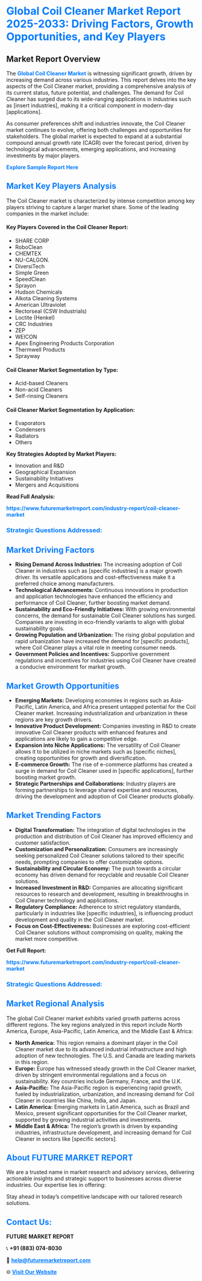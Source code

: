 <h1 style="color: #007BFF;">Global Coil Cleaner Market Report 2025-2033: Driving Factors, Growth Opportunities, and Key Players</h1>

<section id="overview">
<h2>Market Report Overview</h2>
<p>The <a href="https://www.futuremarketreport.com/industry-report/coil-cleaner-market" style="color: #007BFF; text-decoration: none;"><strong>Global Coil Cleaner Market</strong></a> is witnessing significant growth, driven by increasing demand across various industries. This report delves into the key aspects of the Coil Cleaner market, providing a comprehensive analysis of its current status, future potential, and challenges. The demand for Coil Cleaner has surged due to its wide-ranging applications in industries such as [insert industries], making it a critical component in modern-day [applications].</p>
<p>As consumer preferences shift and industries innovate, the Coil Cleaner market continues to evolve, offering both challenges and opportunities for stakeholders. The global market is expected to expand at a substantial compound annual growth rate (CAGR) over the forecast period, driven by technological advancements, emerging applications, and increasing investments by major players.</p>
</section>

<section id="overview">
<p><a href="https://www.futuremarketreport.com/request-sample/reportId=52156" style="color: #007BFF; text-decoration: none;"><strong>Explore Sample Report Here</strong></a></p>
</section>

<section id="key-players">
<h2 style="color: #007BFF;">Market Key Players Analysis</h2>
<p>The Coil Cleaner market is characterized by intense competition among key players striving to capture a larger market share. Some of the leading companies in the market include:</p>
<h4>Key Players Covered in the Coil Cleaner Report:</h4>
<ul><li>SHARE CORP</li><li>RoboClean</li><li>CHEMTEX</li><li>NU-CALGON.</li><li>DiversiTech</li><li>Simple Green</li><li>SpeedClean</li><li>Sprayon</li><li>Hudson Chemicals</li><li>Alkota Cleaning Systems</li><li>American Ultraviolet</li><li>Rectorseal (CSW Industrials)</li><li>Loctite (Henkel)</li><li>CRC Industries</li><li>ZEP</li><li>WEICON</li><li>Apex Engineering Products Corporation</li><li>Thermwell Products</li><li>Sprayway</li></ul>
<h4>Coil Cleaner Market Segmentation by Type:</h4>
<ul><li>Acid-based Cleaners</li><li>Non-acid Cleaners</li><li>Self-rinsing Cleaners</li></ul>

<h4>Coil Cleaner Market Segmentation by Application:</h4>
<ul><li>Evaporators</li><li>Condensers</li><li>Radiators</li><li>Others</li></ul>
<p><strong>Key Strategies Adopted by Market Players:</strong></p>
<ul>
<li>Innovation and R&D</li>
<li>Geographical Expansion</li>
<li>Sustainability Initiatives</li>
<li>Mergers and Acquisitions</li>
</ul>
</section>

<section>
<p><strong>Read Full Analysis: </strong></p><a href="https://www.futuremarketreport.com/industry-report/coil-cleaner-market" style="color: #007BFF; text-decoration: none;"><strong>https://www.futuremarketreport.com/industry-report/coil-cleaner-market</strong></a>
<h3 style="color: #007BFF;">Strategic Questions Addressed:</h3>
</section>

<section id="driving-factors">
<h2 style="color: #007BFF;">Market Driving Factors</h2>
<ul>
<li><strong>Rising Demand Across Industries:</strong> The increasing adoption of Coil Cleaner in industries such as [specific industries] is a major growth driver. Its versatile applications and cost-effectiveness make it a preferred choice among manufacturers.</li>
<li><strong>Technological Advancements:</strong> Continuous innovations in production and application technologies have enhanced the efficiency and performance of Coil Cleaner, further boosting market demand.</li>
<li><strong>Sustainability and Eco-Friendly Initiatives:</strong> With growing environmental concerns, the demand for sustainable Coil Cleaner solutions has surged. Companies are investing in eco-friendly variants to align with global sustainability goals.</li>
<li><strong>Growing Population and Urbanization:</strong> The rising global population and rapid urbanization have increased the demand for [specific products], where Coil Cleaner plays a vital role in meeting consumer needs.</li>
<li><strong>Government Policies and Incentives:</strong> Supportive government regulations and incentives for industries using Coil Cleaner have created a conducive environment for market growth.</li>
</ul>
</section>

<section id="growth-opportunities">
<h2 style="color: #007BFF;">Market Growth Opportunities</h2>
<ul>
<li><strong>Emerging Markets:</strong> Developing economies in regions such as Asia-Pacific, Latin America, and Africa present untapped potential for the Coil Cleaner market. Increasing industrialization and urbanization in these regions are key growth drivers.</li>
<li><strong>Innovative Product Development:</strong> Companies investing in R&D to create innovative Coil Cleaner products with enhanced features and applications are likely to gain a competitive edge.</li>
<li><strong>Expansion into Niche Applications:</strong> The versatility of Coil Cleaner allows it to be utilized in niche markets such as [specific niches], creating opportunities for growth and diversification.</li>
<li><strong>E-commerce Growth:</strong> The rise of e-commerce platforms has created a surge in demand for Coil Cleaner used in [specific applications], further boosting market growth.</li>
<li><strong>Strategic Partnerships and Collaborations:</strong> Industry players are forming partnerships to leverage shared expertise and resources, driving the development and adoption of Coil Cleaner products globally.</li>
</ul>
</section>

<section id="trending-factors">
<h2 style="color: #007BFF;">Market Trending Factors</h2>
<ul>
<li><strong>Digital Transformation:</strong> The integration of digital technologies in the production and distribution of Coil Cleaner has improved efficiency and customer satisfaction.</li>
<li><strong>Customization and Personalization:</strong> Consumers are increasingly seeking personalized Coil Cleaner solutions tailored to their specific needs, prompting companies to offer customizable options.</li>
<li><strong>Sustainability and Circular Economy:</strong> The push towards a circular economy has driven demand for recyclable and reusable Coil Cleaner solutions.</li>
<li><strong>Increased Investment in R&D:</strong> Companies are allocating significant resources to research and development, resulting in breakthroughs in Coil Cleaner technology and applications.</li>
<li><strong>Regulatory Compliance:</strong> Adherence to strict regulatory standards, particularly in industries like [specific industries], is influencing product development and quality in the Coil Cleaner market.</li>
<li><strong>Focus on Cost-Effectiveness:</strong> Businesses are exploring cost-efficient Coil Cleaner solutions without compromising on quality, making the market more competitive.</li>
</ul>
</section>

<section>
<p><strong>Get Full Report: </strong></p><a href="https://www.futuremarketreport.com/industry-report/coil-cleaner-market" style="color: #007BFF; text-decoration: none;"><strong>https://www.futuremarketreport.com/industry-report/coil-cleaner-market</strong></a>
<h3 style="color: #007BFF;">Strategic Questions Addressed:</h3>
</section>


<section id="regional-analysis">
<h2 style="color: #007BFF;">Market Regional Analysis</h2>
<p>The global Coil Cleaner market exhibits varied growth patterns across different regions. The key regions analyzed in this report include North America, Europe, Asia-Pacific, Latin America, and the Middle East & Africa:</p>
<ul>
<li><strong>North America:</strong> This region remains a dominant player in the Coil Cleaner market due to its advanced industrial infrastructure and high adoption of new technologies. The U.S. and Canada are leading markets in this region.</li>
<li><strong>Europe:</strong> Europe has witnessed steady growth in the Coil Cleaner market, driven by stringent environmental regulations and a focus on sustainability. Key countries include Germany, France, and the U.K.</li>
<li><strong>Asia-Pacific:</strong> The Asia-Pacific region is experiencing rapid growth, fueled by industrialization, urbanization, and increasing demand for Coil Cleaner in countries like China, India, and Japan.</li>
<li><strong>Latin America:</strong> Emerging markets in Latin America, such as Brazil and Mexico, present significant opportunities for the Coil Cleaner market, supported by growing industrial activities and investments.</li>
<li><strong>Middle East & Africa:</strong> The region’s growth is driven by expanding industries, infrastructure development, and increasing demand for Coil Cleaner in sectors like [specific sectors].</li>
</ul>
</section>

<footer>
<h2 style="color: #007BFF;">About FUTURE MARKET REPORT</h2>
<p>We are a trusted name in market research and advisory services, delivering actionable insights and strategic support to businesses across diverse industries. Our expertise lies in offering:</p>

<p>Stay ahead in today’s competitive landscape with our tailored research solutions.</p>

<h2 style="color: #007BFF;">Contact Us:</h2>
<p><strong>FUTURE MARKET REPORT</strong></p>
<p>📞 <strong>+91 (883) 074-8030</strong></p>
<p>📧 <strong><a href="mailto:help@futuremarketreport.com" style="color: #007BFF;">help@futuremarketreport.com</a></strong></p>
<p>🌐 <strong><a href="https://www.futuremarketreport.com/" style="color: #007BFF;">Visit Our Website</a></strong></p>
</footer>